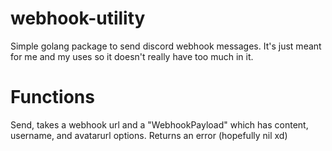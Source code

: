 # webhook-utility
Simple golang package to send discord webhook messages. It's just meant for me and my uses so it doesn't really have too much in it.

# Functions

Send, takes a webhook url and a "WebhookPayload" which has content, username, and avatarurl options. Returns an error (hopefully nil xd)
